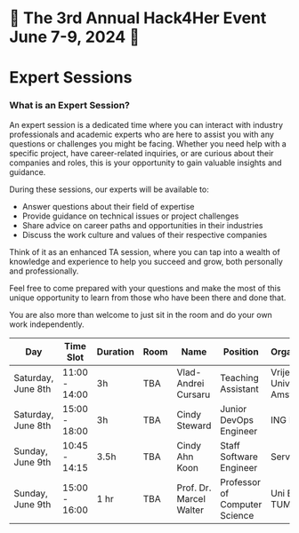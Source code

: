 
# 🌟 The 3rd Annual Hack4Her Event June 7-9, 2024 🌟

# Expert Sessions


### What is an Expert Session?

An expert session is a dedicated time where you can interact with industry professionals and academic experts who are here to assist you with any questions or challenges you might be facing. Whether you need help with a specific project, have career-related inquiries, or are curious about their companies and roles, this is your opportunity to gain valuable insights and guidance.

During these sessions, our experts will be available to:
- Answer questions about their field of expertise
- Provide guidance on technical issues or project challenges
- Share advice on career paths and opportunities in their industries
- Discuss the work culture and values of their respective companies

Think of it as an enhanced TA session, where you can tap into a wealth of knowledge and experience to help you succeed and grow, both personally and professionally.

Feel free to come prepared with your questions and make the most of this unique opportunity to learn from those who have been there and done that.

You are also more than welcome to just sit in the room and do your own work independently. 



| Day                  | Time Slot              | Duration | Room | Name                     | Position                    | Organization                |
|----------------------|------------------------|----------|------|--------------------------|-----------------------------|-----------------------------|
| Saturday, June 8th   | 11:00 - 14:00      | 3h       | TBA  | Vlad-Andrei Cursaru      | Teaching Assistant          | Vrije Universiteit Amsterdam|
| Saturday, June 8th   | 15:00 - 18:00     | 3h       | TBA  | Cindy Steward            | Junior DevOps Engineer      | ING Bank                    |
| Sunday, June 9th     | 10:45 - 14:15      | 3.5h       | TBA  | Cindy Ahn Koon           | Staff Software Engineer     | Service Now                 |
| Sunday, June 9th     | 15:00 - 16:00     | 1 hr     | TBA  | Prof. Dr. Marcel Walter  | Professor of Computer Science | Uni Bremen, TUM         |

